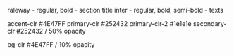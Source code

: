 <!-- Font -->
raleway - regular, bold - section title
inter - regular, bold, semi-bold - texts

<!-- Color -->
accent-clr #4E47FF
primary-clr #252432
primary-clr-2 #1e1e1e
secondary-clr #252432 / 50% opacity

bg-clr #4E47FF / 10% opacity

<!-- Logo = LucidUI -->